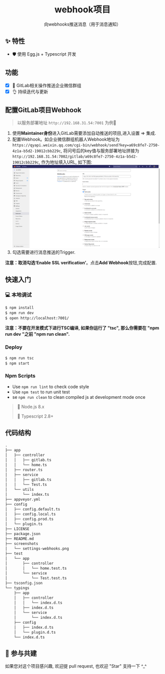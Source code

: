 <div align="center">
  <h1>webhook项目</h1>
  <p>向webhooks推送消息（用于消息通知）</p>
</div>

## ✨ 特性

- 🛡 使用 Egg.js + Typescript 开发

## 功能

- [X] 🔨 GitLab相关操作推送企业微信群组
- [X] 👌 持续迭代与更新

## 配置GitLab项目Webhook

> 以服务部署地址 `http://192.168.31.54:7001` 为例🌰

1. 使用**Maintainer身份**进入GitLab需要添加自动推送的项目,进入设置 => 集成.
2. 配置Webhook。如企业微信群组机器人Webhook地址为 `https://qyapi.weixin.qq.com/cgi-bin/webhook/send?key=a69c8fe7-2750-4z1a-b5d2-19012cbb229c`, 将问号后的key值与服务部署地址拼接为`http://192.168.31.54:7002/gitlab/a69c8fe7-2750-4z1a-b5d2-19012cbb229c`, 作为地址填入URL, 如下图:
![GitLab设置](screenshots/settings-webhooks.png "GitLab设置")
3. 勾选需要进行消息推送的Trigger.

**注意：取消勾选‘Enable SSL verification’**。点击**Add Webhook**按钮,完成配置.

## 快速入门

### 💻 本地调试

```bash
$ npm install
$ npm run dev
$ open http://localhost:7001/
```

**注意：不要在开发模式下进行TSC编译, 如果你运行了 "tsc", 那么你需要在 "npm run dev "之前 "npm run clean".**

### Deploy

```bash
$ npm run tsc
$ npm start
```

### Npm Scripts

- Use `npm run lint` to check code style
- Use `npm test` to run unit test
- se `npm run clean` to clean compiled js at development mode once

> 📢 Node.js 8.x
>
> 📢 Typescript 2.8+

## 代码结构

```
.
├── app
│   ├── controller
│   │   ├── gitlab.ts
│   │   └── home.ts
│   ├── router.ts
│   ├── service
│   │   ├── gitlab.ts
│   │   └── Test.ts
│   └── utils
│       └── index.ts
├── appveyor.yml
├── config
│   ├── config.default.ts
│   ├── config.local.ts
│   ├── config.prod.ts
│   └── plugin.ts
├── LICENSE
├── package.json
├── README.md
├── screenshots
│   └── settings-webhooks.png
├── test
│   └── app
│       ├── controller
│       │   └── home.test.ts
│       └── service
│           └── Test.test.ts
├── tsconfig.json
└── typings
    ├── app
    │   ├── controller
    │   │   └── index.d.ts
    │   ├── index.d.ts
    │   └── service
    │       └── index.d.ts
    ├── config
    │   ├── index.d.ts
    │   └── plugin.d.ts
    └── index.d.ts

```

## 🤝 参与共建

如果您对这个项目感兴趣, 欢迎提 pull request, 也欢迎 "Star" 支持一下 ^\_^
